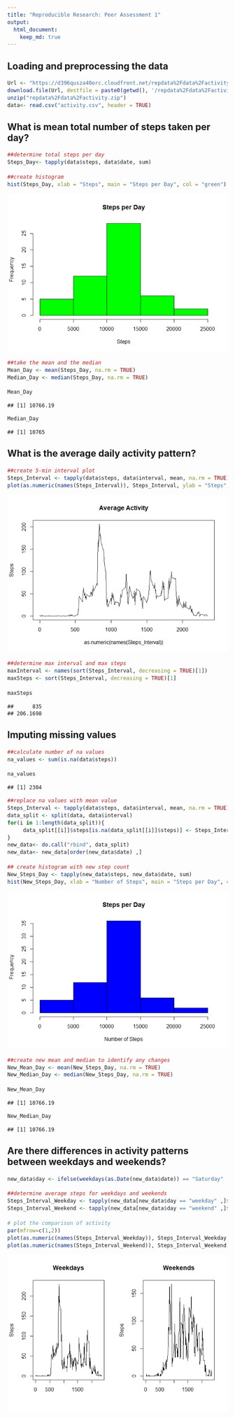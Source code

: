 ```yaml
---
title: "Reproducible Research: Peer Assessment 1"
output: 
  html_document:
    keep_md: true
---
```



## Loading and preprocessing the data


```r
Url <- "https://d396qusza40orc.cloudfront.net/repdata%2Fdata%2Factivity.zip"
download.file(Url, destfile = paste0(getwd(), '/repdata%2Fdata%2Factivity.zip'))
unzip("repdata%2Fdata%2Factivity.zip")
data<- read.csv("activity.csv", header = TRUE)
```
## What is mean total number of steps taken per day?


```r
##determine total steps per day
Steps_Day<- tapply(data$steps, data$date, sum)

##create histogram
hist(Steps_Day, xlab = "Steps", main = "Steps per Day", col = "green")
```

![](PA1_template_files/figure-html/unnamed-chunk-2-1.png)<!-- -->

```r
##take the mean and the median
Mean_Day <- mean(Steps_Day, na.rm = TRUE)
Median_Day <- median(Steps_Day, na.rm = TRUE)

Mean_Day
```

```
## [1] 10766.19
```

```r
Median_Day
```

```
## [1] 10765
```
## What is the average daily activity pattern?


```r
##create 5-min interval plot
Steps_Interval <- tapply(data$steps, data$interval, mean, na.rm = TRUE)
plot(as.numeric(names(Steps_Interval)), Steps_Interval, ylab = "Steps", main = "Average Activity", type = "l")
```

![](PA1_template_files/figure-html/unnamed-chunk-3-1.png)<!-- -->

```r
##determine max interval and max steps
maxInterval <- names(sort(Steps_Interval, decreasing = TRUE)[1])
maxSteps <- sort(Steps_Interval, decreasing = TRUE)[1]

maxSteps
```

```
##      835 
## 206.1698
```
## Imputing missing values


```r
##calculate number of na values
na_values <- sum(is.na(data$steps))

na_values
```

```
## [1] 2304
```

```r
##replace na values with mean value
Steps_Interval <- tapply(data$steps, data$interval, mean, na.rm = TRUE)
data_split <- split(data, data$interval)
for(i in 1:length(data_split)){
     data_split[[i]]$steps[is.na(data_split[[i]]$steps)] <- Steps_Interval[i]
}
new_data<- do.call("rbind", data_split)
new_data<- new_data[order(new_data$date) ,]

## create histogram with new step count
New_Steps_Day <- tapply(new_data$steps, new_data$date, sum)
hist(New_Steps_Day, xlab = "Number of Steps", main = "Steps per Day", col = "blue")
```

![](PA1_template_files/figure-html/unnamed-chunk-4-1.png)<!-- -->

```r
##create new mean and median to identify any changes
New_Mean_Day <- mean(New_Steps_Day, na.rm = TRUE)
New_Median_Day <- median(New_Steps_Day, na.rm = TRUE)

New_Mean_Day
```

```
## [1] 10766.19
```

```r
New_Median_Day
```

```
## [1] 10766.19
```
## Are there differences in activity patterns between weekdays and weekends?


```r
new_data$day <- ifelse(weekdays(as.Date(new_data$date)) == "Saturday" | weekdays(as.Date(new_data$date)) == "Sunday", "weekend", "weekday")

##determine average steps for weekdays and weekends
Steps_Interval_Weekday <- tapply(new_data[new_data$day == "weekday" ,]$steps, new_data[new_data$day == "weekday" ,]$interval, mean, na.rm = TRUE)
Steps_Interval_Weekend <- tapply(new_data[new_data$day == "weekend" ,]$steps, new_data[new_data$day == "weekend" ,]$interval, mean, na.rm = TRUE)

# plot the comparison of activity
par(mfrow=c(1,2))
plot(as.numeric(names(Steps_Interval_Weekday)), Steps_Interval_Weekday, xlab = "", ylab = "Steps", main = "Weekdays", type = "l")
plot(as.numeric(names(Steps_Interval_Weekend)), Steps_Interval_Weekend, xlab = "", ylab = "Steps", main = "Weekends", type = "l")
```

![](PA1_template_files/figure-html/unnamed-chunk-5-1.png)<!-- -->
